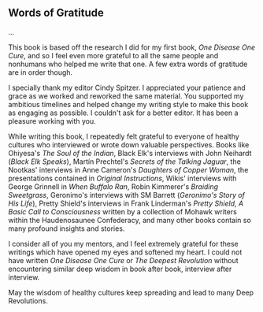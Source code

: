 ## Words of Gratitude

...

This book is based off the research I did for my first book, _One Disease One Cure_, and so I feel even more grateful to all the same people and nonhumans who helped me write that one. A few extra words of gratitude are in order though.

I specially thank my editor Cindy Spitzer. I appreciated your patience and grace as we worked and reworked the same material. You supported my ambitious timelines and helped change my writing style to make this book as engaging as possible. I couldn't ask for a better editor. It has been a pleasure working with you.

While writing this book, I repeatedly felt grateful to everyone of healthy cultures who interviewed or wrote down valuable perspectives. Books like Ohiyesa's _The Soul of the Indian_, Black Elk's interviews with John Neihardt (_Black Elk Speaks_), Martín Prechtel's _Secrets of the Talking Jaguar_, the Nootkas' interviews in Anne Cameron's _Daughters of Copper Woman_, the presentations contained in _Original Instructions_, Wikis' interviews with George Grinnell in _When Buffalo Ran_, Robin Kimmerer's _Braiding Sweetgrass_, Geronimo's interviews with SM Barrett (_Geronimo's Story of His Life_), Pretty Shield's interviews in Frank Linderman's _Pretty Shield_, _A Basic Call to Consciousness_ written by a collection of Mohawk writers within the Haudenosaunee Confederacy, and many other books contain so many profound insights and stories.

I consider all of you my mentors, and I feel extremely grateful for these writings which have opened my eyes and softened my heart. I could not have written _One Disease One Cure_ or _The Deepest Revolution_ without encountering similar deep wisdom in book after book, interview after interview.

May the wisdom of healthy cultures keep spreading and lead to many Deep Revolutions.

<div style="break-after:page"></div>